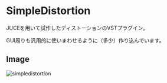 # SimpleDistortion

JUCEを用いて試作したディストーションのVSTプラグイン。

GUI周りも汎用的に使いまわせるように（多少）作り込んでいます。

## Image
![simpledistortion](https://user-images.githubusercontent.com/3430262/30285246-74fa02f6-9758-11e7-94b2-881a02842744.png)
